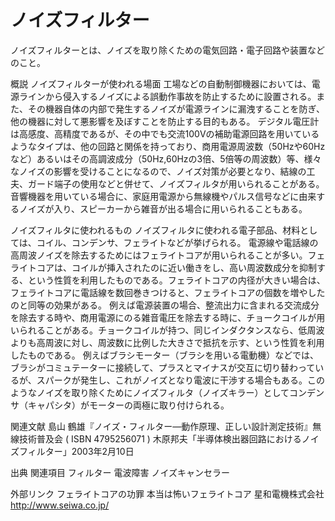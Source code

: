 # ノイズフィルター

ノイズフィルターとは、ノイズを取り除くための電気回路・電子回路や装置などのこと。

概説
ノイズフィルターが使われる場面
工場などの自動制御機器においては、電源ラインから侵入するノイズによる誤動作事故を防止するために設置される。また、その機器自体の内部で発生するノイズが電源ラインに漏洩することを防ぎ、他の機器に対して悪影響を及ぼすことを防止する目的もある。
デジタル電圧計は高感度、高精度であるが、その中でも交流100Vの補助電源回路を用いているようなタイプは、他の回路と関係を持っており、商用電源周波数（50Hzや60Hzなど）あるいはその高調波成分（50Hz,60Hzの3倍、5倍等の周波数）等、様々なノイズの影響を受けることになるので、ノイズ対策が必要となり、結線の工夫、ガード端子の使用などと併せて、ノイズフィルタが用いられることがある。
音響機器を用いている場合に、家庭用電源から無線機やパルス信号などに由来するノイズが入り、スピーカーから雑音が出る場合に用いられることもある。

ノイズフィルタに使われるもの
ノイズフィルタに使われる電子部品、材料としては、コイル、コンデンサ、フェライトなどが挙げられる。
電源線や電話線の高周波ノイズを除去するためにはフェライトコアが用いられることが多い。フェライトコアは、コイルが挿入されたのに近い働きをし、高い周波数成分を抑制する、という性質を利用したものである。フェライトコアの内径が大きい場合は、フェライトコアに電話線を数回巻きつけると、フェライトコアの個数を増やしたのと同等の効果がある。
例えば電源装置の場合、整流出力に含まれる交流成分を除去する時や、商用電源にのる雑音電圧を除去する時に、チョークコイルが用いられることがある。チョークコイルが持つ、同じインダクタンスなら、低周波よりも高周波に対し、周波数に比例した大きさで抵抗を示す、という性質を利用したものである。
例えばブラシモーター（ブラシを用いる電動機）などでは、ブラシがコミュテーターに接続して、プラスとマイナスが交互に切り替わっているが、スパークが発生し、これがノイズとなり電波に干渉する場合もある。このようなノイズを取り除くためにノイズフィルタ（ノイズキラー）としてコンデンサ（キャパシタ）がモーターの両極に取り付けられる。

関連文献
島山 鶴雄『ノイズ・フィルター―動作原理、正しい設計測定技術』無線技術普及会 ( ISBN 4795256071 )
木原邦夫「半導体検出器回路におけるノイズフィルター」2003年2月10日

出典
関連項目
フィルター
電波障害
ノイズキャンセラー

外部リンク
フェライトコアの功罪
本当は怖いフェライトコア
星和電機株式会社　http://www.seiwa.co.jp/